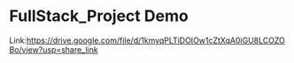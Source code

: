 # FullStack_Project Demo
Link:https://drive.google.com/file/d/1kmyqPLTiDOIOw1cZtXqA0iGU8LCOZOBo/view?usp=share_link
